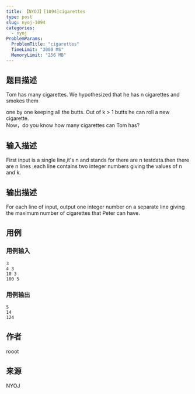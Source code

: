 ```yaml
---
title: 【NYOJ】[1094]cigarettes
type: post
slug: nyoj-1094
categories:
  - nyoj
ProblemParams:
  ProblemTitle: "cigarettes"
  TimeLimit: "3000 MS"
  MemoryLimit: "256 MB"
---
```


## 题目描述

Tom has many cigarettes. We hypothesized that he has n cigarettes and smokes them

one by one keeping all the butts. Out of k > 1 butts he can roll a new cigarette.  
Now，do you know how many cigarettes can Tom has?

## 输入描述

First input is a single line,it's n and stands for there are n testdata.then there are n lines ,each line contains two integer numbers giving the values of n and k.

## 输出描述

For each line of input, output one integer number on a separate line giving the maximum number of cigarettes that Peter can have.

## 用例

### 用例输入

```
3
4 3
10 3
100 5
```  

### 用例输出

```
5
14
124
```

## 作者

rooot

## 来源

NYOJ
